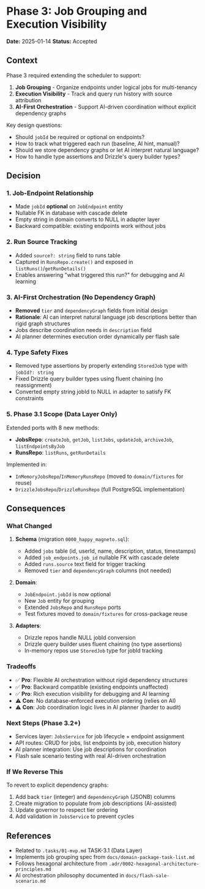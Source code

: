 # Phase 3: Job Grouping and Execution Visibility

**Date:** 2025-01-14
**Status:** Accepted

## Context

Phase 3 required extending the scheduler to support:
1. **Job Grouping** - Organize endpoints under logical jobs for multi-tenancy
2. **Execution Visibility** - Track and query run history with source attribution
3. **AI-First Orchestration** - Support AI-driven coordination without explicit dependency graphs

Key design questions:
- Should `jobId` be required or optional on endpoints?
- How to track what triggered each run (baseline, AI hint, manual)?
- Should we store dependency graphs or let AI interpret natural language?
- How to handle type assertions and Drizzle's query builder types?

## Decision

### 1. Job-Endpoint Relationship
- Made `jobId` **optional** on `JobEndpoint` entity
- Nullable FK in database with cascade delete
- Empty string in domain converts to NULL in adapter layer
- Backward compatible: existing endpoints work without jobs

### 2. Run Source Tracking
- Added `source?: string` field to runs table
- Captured in `RunsRepo.create()` and exposed in `listRuns()`/`getRunDetails()`
- Enables answering "what triggered this run?" for debugging and AI learning

### 3. AI-First Orchestration (No Dependency Graph)
- **Removed** `tier` and `dependencyGraph` fields from initial design
- **Rationale**: AI can interpret natural language job descriptions better than rigid graph structures
- Jobs describe coordination needs in `description` field
- AI planner determines execution order dynamically per flash sale

### 4. Type Safety Fixes
- Removed type assertions by properly extending `StoredJob` type with `jobId?: string`
- Fixed Drizzle query builder types using fluent chaining (no reassignment)
- Converted empty string jobId to NULL in adapter to satisfy FK constraints

### 5. Phase 3.1 Scope (Data Layer Only)
Extended ports with 8 new methods:
- **JobsRepo**: `createJob`, `getJob`, `listJobs`, `updateJob`, `archiveJob`, `listEndpointsByJob`
- **RunsRepo**: `listRuns`, `getRunDetails`

Implemented in:
- `InMemoryJobsRepo`/`InMemoryRunsRepo` (moved to `domain/fixtures` for reuse)
- `DrizzleJobsRepo`/`DrizzleRunsRepo` (full PostgreSQL implementation)

## Consequences

### What Changed
1. **Schema** (migration `0000_happy_magneto.sql`):
   - Added `jobs` table (id, userId, name, description, status, timestamps)
   - Added `job_endpoints.job_id` nullable FK with cascade delete
   - Added `runs.source` text field for trigger tracking
   - Removed `tier` and `dependencyGraph` columns (not needed)

2. **Domain**:
   - `JobEndpoint.jobId` is now optional
   - New `Job` entity for grouping
   - Extended `JobsRepo` and `RunsRepo` ports
   - Test fixtures moved to `domain/fixtures` for cross-package reuse

3. **Adapters**:
   - Drizzle repos handle NULL jobId conversion
   - Drizzle query builder uses fluent chaining (no type assertions)
   - In-memory repos use `StoredJob` type for jobId tracking

### Tradeoffs
- ✅ **Pro**: Flexible AI orchestration without rigid dependency structures
- ✅ **Pro**: Backward compatible (existing endpoints unaffected)
- ✅ **Pro**: Rich execution visibility for debugging and AI learning
- ⚠️ **Con**: No database-enforced execution ordering (relies on AI)
- ⚠️ **Con**: Job coordination logic lives in AI planner (harder to audit)

### Next Steps (Phase 3.2+)
- Services layer: `JobsService` for job lifecycle + endpoint assignment
- API routes: CRUD for jobs, list endpoints by job, execution history
- AI planner integration: Use job descriptions for coordination
- Flash sale scenario testing with real AI-driven orchestration

### If We Reverse This
To revert to explicit dependency graphs:
1. Add back `tier` (integer) and `dependencyGraph` (JSONB) columns
2. Create migration to populate from job descriptions (AI-assisted)
3. Update governor to respect tier ordering
4. Add validation in `JobsService` to prevent cycles

## References
- Related to `.tasks/01-mvp.md` TASK-3.1 (Data Layer)
- Implements job grouping spec from `docs/domain-package-task-list.md`
- Follows hexagonal architecture from `.adr/0002-hexagonal-architecture-principles.md`
- AI orchestration philosophy documented in `docs/flash-sale-scenario.md`
